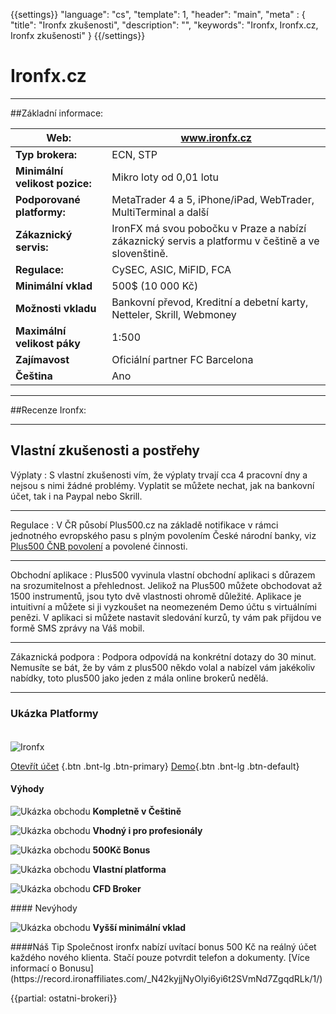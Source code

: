 {{settings}}
  "language": "cs",
  "template": 1,
  "header": "main",
  "meta" : {
    "title": "Ironfx zkušenosti",
    "description": "",
    "keywords": "Ironfx, Ironfx.cz, Ironfx zkušenosti"
  }
{{/settings}}

<div class="row">
<div class="col-md-9" role="main" markdown="1">

# Ironfx.cz


- - -
##Základní informace:

| Web:     | [www.ironfx.cz ](https://record.ironaffiliates.com/_N42kyjjNyOlyi6yi6t2SVmNd7ZgqdRLk/1/)  |
| ---------------- | ------------- |
| **Typ brokera:**   | ECN, STP  |
| **Minimální velikost pozice:** | Mikro loty od 0,01 lotu|
| **Podporované platformy:**  | MetaTrader 4 a 5, iPhone/iPad, WebTrader, MultiTerminal a další|
| **Zákaznický servis:**  | IronFX má svou pobočku v Praze a nabízí zákaznický servis a platformu v češtině a ve slovenštině.|
| **Regulace:**  | CySEC, ASIC, MiFID, FCA|
| **Minimální vklad**  | 500$ (10 000 Kč) |
| **Možnosti vkladu**  | Bankovní převod, Kreditní a debetní karty, Netteler, Skrill, Webmoney |
| **Maximální velikost páky**  | 1:500 |
| **Zajímavost**  | Oficiální partner FC Barcelona |
| **Čeština**  | Ano |


- - -

##Recenze Ironfx:


- - -

## Vlastní zkušenosti a postřehy

Výplaty
: S vlastní zkušenosti vím, že výplaty trvají cca 4 pracovní dny a nejsou s nimi žádné problémy. Vyplatit se můžete nechat, jak na bankovní účet, tak i na Paypal nebo Skrill.   

- - -

Regulace
: V ČR působí Plus500.cz na základě notifikace v rámci jednotného evropského pasu s plným povolením České národní banky, viz [Plus500 ČNB povolení](https://apl.cnb.cz/apljerrsdad/JERRS.WEB10.VIZITKA?p_lang=cz&p_SEQ_ID=666900&p_VER_ID=1000&p_DATUM=02.12.2013&p_ROL_KOD=) a povolené činnosti.  

- - -
Obchodní aplikace
: Plus500 vyvinula vlastní obchodní aplikaci s důrazem na srozumitelnost a přehlednost. Jelikož na Plus500 můžete obchodovat až 1500 instrumentů, jsou tyto dvě vlastnosti ohromě důležité. Aplikace je intuitivní a můžete si ji vyzkoušet na neomezeném Demo účtu s virtuálními penězi. V aplikaci si můžete nastavit sledování kurzů, ty vám pak přijdou ve formě SMS zprávy na Váš mobil.
- - -

Zákaznická podpora
: Podpora odpovídá na konkrétní dotazy do 30 minut. Nemusíte se bát, že by vám z plus500 někdo volal a nabízel vám jakékoliv nabídky, toto plus500 jako jeden z mála online brokerů nedělá.
- - -



### Ukázka Platformy




</div>
<div class="col-md-3" markdown="1">
<div class="well" markdown="1" style="margin-top: 2.5em">

![Ironfx](http://s22.postimg.org/ph7xzag4t/ironfx_29092013.png)  

[Otevřít účet](https://record.ironaffiliates.com/_N42kyjjNyOliHMh1Fo8vcmNd7ZgqdRLk/1/ "Registrace") {.btn .bnt-lg .btn-primary} [Demo](https://www.ironfx.com/cs/demo/?token=9Js_xpNv9qUvhsqKDvcurWNd7ZgqdRLk "Demo účet"){.btn .bnt-lg .btn-default}

</div>
<div class="container-fluid" markdown="1">

#### Výhody

![Ukázka obchodu](http://s28.postimg.org/lj87xfcyh/1402286470_1.png)     **Kompletně v Češtině**

![Ukázka obchodu](http://s28.postimg.org/lj87xfcyh/1402286470_1.png)     **Vhodný i pro profesionály**

![Ukázka obchodu](http://s28.postimg.org/lj87xfcyh/1402286470_1.png)     **500Kč Bonus**

![Ukázka obchodu](http://s28.postimg.org/lj87xfcyh/1402286470_1.png)     **Vlastní platforma**

![Ukázka obchodu](http://s28.postimg.org/lj87xfcyh/1402286470_1.png)     **CFD Broker**

</div>
<div class="container-fluid" markdown="1">
#### Nevýhody

![Ukázka obchodu](http://s16.postimg.org/kwlkxzd75/1402286495_2.png)     **Vyšší minimální vklad**

</div>
<div class="container-fluid" markdown="1">
####Náš Tip
Společnost ironfx nabízí uvítací bonus 500 Kč na reálný účet každého nového klienta. Stačí pouze potvrdit telefon a dokumenty. [Více informací o Bonusu](https://record.ironaffiliates.com/_N42kyjjNyOlyi6yi6t2SVmNd7ZgqdRLk/1/)


</div>
</div>
</div>

{{partial: ostatni-brokeri}}